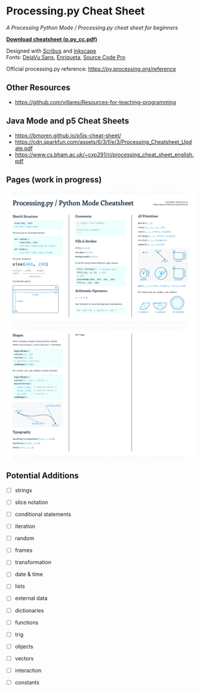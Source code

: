 # Processing.py Cheat Sheet

*A Processing Python Mode / Processing.py cheat sheet for beginners*

**[Download cheatsheet (p.py_cc.pdf)](p.py_cc.pdf)**

Designed with [Scribus](https://www.scribus.net/) and [Inkscape](https://inkscape.org/)  
Fonts: [DejaVu Sans](https://dejavu-fonts.github.io/), [Enriqueta](https://fonts.google.com/specimen/Enriqueta), [Source Code Pro](https://fonts.google.com/specimen/Source+Code+Pro)

Official processing.py reference: https://py.processing.org/reference

## Other Resources

* https://github.com/villares/Resources-for-teaching-programming

## Java Mode and p5 Cheat Sheets 

* https://bmoren.github.io/p5js-cheat-sheet/
* https://cdn.sparkfun.com/assets/6/3/f/e/3/Processing_Cheatsheet_Update.pdf
* https://www.cs.bham.ac.uk/~cxp291/ri/processing_cheat_sheet_english.pdf

## Pages (work in progress)

![](img/page_1.png)  
![](img/page_2.png)

## Potential Additions

- [ ] strings
- [ ] slice notation
- [ ] conditional statements 
- [ ] iteration
- [ ] random
- [ ] frames
- [ ] transformation
- [ ] date & time
- [ ] lists
- [ ] external data
- [ ] dictionaries
- [ ] functions
- [ ] trig
- [ ] objects
- [ ] vectors
- [ ] interaction
- [ ] constants

